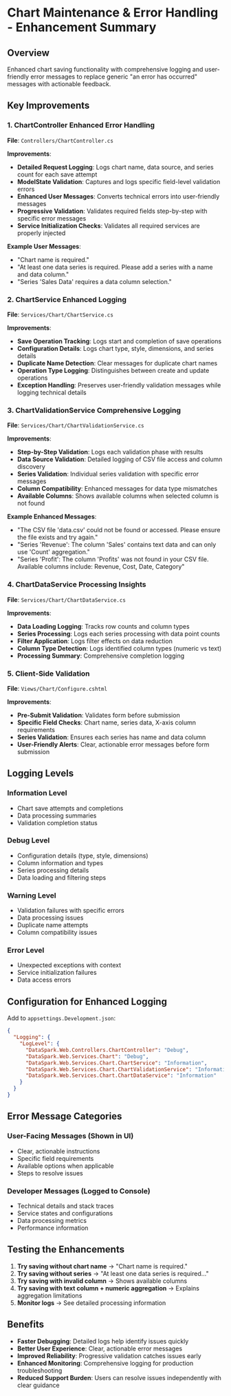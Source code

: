 # Chart Maintenance & Error Handling - Enhancement Summary

## Overview

Enhanced chart saving functionality with comprehensive logging and user-friendly error messages to replace generic "an error has occurred" messages with actionable feedback.

## Key Improvements

### 1. ChartController Enhanced Error Handling

**File**: `Controllers/ChartController.cs`

**Improvements**:

- **Detailed Request Logging**: Logs chart name, data source, and series count for each save attempt
- **ModelState Validation**: Captures and logs specific field-level validation errors
- **Enhanced User Messages**: Converts technical errors into user-friendly messages
- **Progressive Validation**: Validates required fields step-by-step with specific error messages
- **Service Initialization Checks**: Validates all required services are properly injected

**Example User Messages**:

- "Chart name is required."
- "At least one data series is required. Please add a series with a name and data column."
- "Series 'Sales Data' requires a data column selection."

### 2. ChartService Enhanced Logging

**File**: `Services/Chart/ChartService.cs`

**Improvements**:

- **Save Operation Tracking**: Logs start and completion of save operations
- **Configuration Details**: Logs chart type, style, dimensions, and series details
- **Duplicate Name Detection**: Clear messages for duplicate chart names
- **Operation Type Logging**: Distinguishes between create and update operations
- **Exception Handling**: Preserves user-friendly validation messages while logging technical details

### 3. ChartValidationService Comprehensive Logging

**File**: `Services/Chart/ChartValidationService.cs`

**Improvements**:

- **Step-by-Step Validation**: Logs each validation phase with results
- **Data Source Validation**: Detailed logging of CSV file access and column discovery
- **Series Validation**: Individual series validation with specific error messages
- **Column Compatibility**: Enhanced messages for data type mismatches
- **Available Columns**: Shows available columns when selected column is not found

**Example Enhanced Messages**:

- "The CSV file 'data.csv' could not be found or accessed. Please ensure the file exists and try again."
- "Series 'Revenue': The column 'Sales' contains text data and can only use 'Count' aggregation."
- "Series 'Profit': The column 'Profits' was not found in your CSV file. Available columns include: Revenue, Cost, Date, Category"

### 4. ChartDataService Processing Insights

**File**: `Services/Chart/ChartDataService.cs`

**Improvements**:

- **Data Loading Logging**: Tracks row counts and column types
- **Series Processing**: Logs each series processing with data point counts
- **Filter Application**: Logs filter effects on data reduction
- **Column Type Detection**: Logs identified column types (numeric vs text)
- **Processing Summary**: Comprehensive completion logging

### 5. Client-Side Validation

**File**: `Views/Chart/Configure.cshtml`

**Improvements**:

- **Pre-Submit Validation**: Validates form before submission
- **Specific Field Checks**: Chart name, series data, X-axis column requirements
- **Series Validation**: Ensures each series has name and data column
- **User-Friendly Alerts**: Clear, actionable error messages before form submission

## Logging Levels

### Information Level

- Chart save attempts and completions
- Data processing summaries
- Validation completion status

### Debug Level

- Configuration details (type, style, dimensions)
- Column information and types
- Series processing details
- Data loading and filtering steps

### Warning Level

- Validation failures with specific errors
- Data processing issues
- Duplicate name attempts
- Column compatibility issues

### Error Level

- Unexpected exceptions with context
- Service initialization failures
- Data access errors

## Configuration for Enhanced Logging

Add to `appsettings.Development.json`:

```json
{
  "Logging": {
    "LogLevel": {
      "DataSpark.Web.Controllers.ChartController": "Debug",
      "DataSpark.Web.Services.Chart": "Debug",
      "DataSpark.Web.Services.Chart.ChartService": "Information",
      "DataSpark.Web.Services.Chart.ChartValidationService": "Information",
      "DataSpark.Web.Services.Chart.ChartDataService": "Information"
    }
  }
}
```

## Error Message Categories

### User-Facing Messages (Shown in UI)

- Clear, actionable instructions
- Specific field requirements
- Available options when applicable
- Steps to resolve issues

### Developer Messages (Logged to Console)

- Technical details and stack traces
- Service states and configurations
- Data processing metrics
- Performance information

## Testing the Enhancements

1. **Try saving without chart name** → "Chart name is required."
2. **Try saving without series** → "At least one data series is required..."  
3. **Try saving with invalid column** → Shows available columns
4. **Try saving with text column + numeric aggregation** → Explains aggregation limitations
5. **Monitor logs** → See detailed processing information

## Benefits

- **Faster Debugging**: Detailed logs help identify issues quickly
- **Better User Experience**: Clear, actionable error messages
- **Improved Reliability**: Progressive validation catches issues early
- **Enhanced Monitoring**: Comprehensive logging for production troubleshooting
- **Reduced Support Burden**: Users can resolve issues independently with clear guidance
